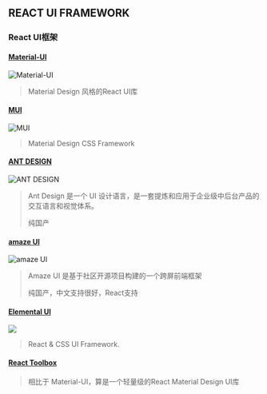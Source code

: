 ## REACT UI FRAMEWORK

### React UI框架

#### [Material-UI](http://www.material-ui.com/#/)

![Material-UI](http://www.material-ui.com/images/material-ui-logo.svg)

> Material Design 风格的React UI库

#### [MUI](https://www.muicss.com/)

![MUI](https://camo.githubusercontent.com/4416fb15c39b3d51468fbadce39aa04fafb96032/68747470733a2f2f7777772e6d75696373732e636f6d2f7374617469632f66617669636f6e732f69636f6e2d313932783139322e706e67)

> Material Design CSS Framework

#### [ANT DESIGN](http://ant.design/)

![ANT DESIGN](https://t.alipayobjects.com/images/rmsweb/T1B9hfXcdvXXXXXXXX.svg)

> Ant Design 是一个 UI 设计语言，是一套提炼和应用于企业级中后台产品的交互语言和视觉体系。
> 
> 纯国产

#### [amaze UI](http://amazeui.org/)

![amaze UI](https://raw.githubusercontent.com/allmobilize/amazeui/master/vendor/amazeui/amazeui-b.png)

> Amaze UI 是基于社区开源项目构建的一个跨屏前端框架
> 
> 纯国产，中文支持很好，React支持

#### [Elemental UI](http://elemental-ui.com/)
![](https://camo.githubusercontent.com/913bfdbfc71f5767fd85ae3918445195a38ef484/687474703a2f2f656c656d656e74616c2d75692e636f6d2f696d616765732f656c656d656e74616c2d6c6f676f2d70617468732e737667)

> React & CSS UI Framework.

#### [React Toolbox](http://react-toolbox.com/#/)

> 相比于 Material-UI，算是一个轻量级的React Material Design UI库
